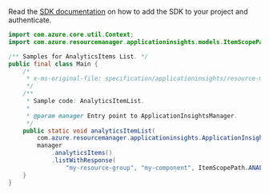 Read the [SDK documentation](https://github.com/Azure/azure-sdk-for-java/blob/azure-resourcemanager-applicationinsights_1.0.0-beta.3/sdk/applicationinsights/azure-resourcemanager-applicationinsights/README.md) on how to add the SDK to your project and authenticate.

```java
import com.azure.core.util.Context;
import com.azure.resourcemanager.applicationinsights.models.ItemScopePath;

/** Samples for AnalyticsItems List. */
public final class Main {
    /*
     * x-ms-original-file: specification/applicationinsights/resource-manager/Microsoft.Insights/stable/2015-05-01/examples/AnalyticsItemList.json
     */
    /**
     * Sample code: AnalyticsItemList.
     *
     * @param manager Entry point to ApplicationInsightsManager.
     */
    public static void analyticsItemList(
        com.azure.resourcemanager.applicationinsights.ApplicationInsightsManager manager) {
        manager
            .analyticsItems()
            .listWithResponse(
                "my-resource-group", "my-component", ItemScopePath.ANALYTICS_ITEMS, null, null, null, Context.NONE);
    }
}
```
